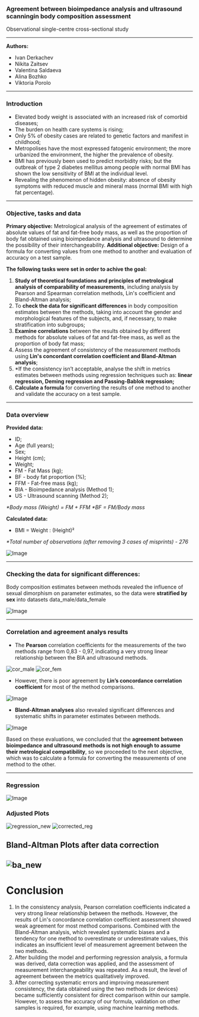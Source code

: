 ###  Agreement between bioimpedance analysis and ultrasound scanningin body composition assessment
Observational single-centre cross-sectional study
___
**Authors:**
- Ivan Derkachev
- Nikita Zaitsev
- Valentina Saldaeva
- Alina Bozhko
- Viktoria Porolo


___
### Introduction

- Elevated body weight is associated with an increased risk of comorbid diseases;
- The burden on health care systems is rising;
- Only 5% of obesity cases are related to genetic factors and manifest in childhood;
- Metropolises have the most expressed fatogenic environment; the more urbanized the environment, the higher the prevalence of obesity.
-  BMI has previously been used to predict morbidity risks; but the outbreak of type 2 diabetes mellitus among people with normal BMI has shown the low sensitivity of BMI at the individual level.
- Revealing the phenomenon of hidden obesity: absence of obesity symptoms with reduced muscle and mineral mass (normal BMI with high fat percentage).
___
### Objective, tasks and data

**Primary objective:** Metrological analysis of the agreement of estimates of absolute values of fat and fat-free body mass, as well as the proportion of body fat obtained using bioimpedance analysis and ultrasound to determine the possibility of their interchangeability. 
**Additional objective:** Design of a formula for converting values from one method to another and evaluation of accuracy on a test sample.

**The following tasks were set in order to achive the goal:**

1. **Study of theoretical foundations and principles of metrological analysis of comparability of measurements**, including analysis by Pearson and Spearman correlation methods, Lin's coefficient and Bland-Altman analysis;
2. To **check the data for significant differences** in body composition estimates between the methods, taking into account the gender and morphological features of the subjects, and, if necessary, to  make stratification into subgroups;
3. **Examine correlations** between the results obtained by different methods for absolute values of fat and fat-free mass, as well as the proportion of body fat mass;
4. Assess the agreement of consistency of the measurement methods using **Lin's concordant correlation coefficient and Bland-Altman analysis**;
5. *If the consistency isn’t acceptable, analyse the shift in metrics estimates between methods using regression techniques such as: **linear regression, Deming regression and **Passing-Bablok** regression;** 
6. **Calculate a formula** for converting the results of one method to another and validate the accuracy on a test sample.
___
### Data overview
**Provided data:**

- ID;
- Age (full years);
- Sex;
- Height (cm);
- Weight;
- FM - Fat Mass (kg);
- BF - body fat proportion (%);
- FFM - Fat-free mass (kg);
- BIA - Bioimpedance analysis (Method 1);
- US - Ultrasound scanning (Method 2);

_*Body mass (Weight) = FM + FFM
*BF = FM/Body mass_

**Сalculated data:**

- BMI = Weight : (Height)²

_*Total number of observations (after removing 3 cases of misprints) - 276_

![Image](https://github.com/user-attachments/assets/98efe997-6b19-4a5d-9306-6cfe28de1954)

___
### Checking the data for significant differences:
Вody composition estimates between methods revealed the influence of sexual dimorphism on parameter estimates, so the data were **stratified by sex** into datasets data_male/data_female

![Image](https://github.com/user-attachments/assets/f06f7594-1ab4-4ff4-be36-f9617ae88804)
___

### Correlation and agreement analys results
- The **Pearson** correlation coefficients for the measurements of the two methods range from 0,83 - 0,97, indicating a very strong linear relationship between the BIA and ultrasound methods.

![cor_male](https://github.com/user-attachments/assets/2c54e274-28d9-4366-beb4-c5e90d226ebb)
![cor_fem](https://github.com/user-attachments/assets/cc43a7f7-b049-4345-8940-75dca2be053c)


- However, there is poor agreement by  **Lin’s concordance correlation coefficient** for most of the method comparisons.

![Image](https://github.com/user-attachments/assets/ad057a0d-7ab0-4cb5-819f-c528a3edeeef)

- **Bland-Altman analyses** also revealed significant differences and systematic shifts in parameter estimates between methods. 

![Image](https://github.com/user-attachments/assets/5619a93b-0d8b-45e4-ad81-649b7d2c31ee)

Based on these evaluations, we concluded that the **agreement between bioimpedance and ultrasound methods is not high enough to assume their metrological compatibility**, so we proceeded to the next objective, which was to calculate a formula for converting the measurements of one method to the other. 

___

### Regression

![Image](https://github.com/user-attachments/assets/b8c36137-79fc-4a7d-8efe-c4557dac5560)

### Adjusted Plots

![regression_new](https://github.com/user-attachments/assets/742d9bdc-7210-4579-9f70-e3173d26f4b8)
![corrected_reg](https://github.com/user-attachments/assets/1a2e0f0f-6a5f-4846-baa4-5e8f7659431f)

## Bland-Altman Plots after data correction 

![ba_new](https://github.com/user-attachments/assets/eba39985-e588-4740-8077-4be8d40da8c7)
---
# Conclusion

1. In the consistency analysis, Pearson correlation coefficients indicated a very strong linear relationship between the methods. However, the results of Lin's concordance correlation coefficient assessment showed weak agreement for most method comparisons. Combined with the Bland-Altman analysis, which revealed systematic biases and a tendency for one method to overestimate or underestimate values, this indicates an insufficient level of measurement agreement between the two methods.
2. After building the model and performing regression analysis, a formula was derived, data correction was applied, and the assessment of measurement interchangeability was repeated. As a result, the level of agreement between the metrics qualitatively improved.
3. After correcting systematic errors and improving measurement consistency, the data obtained using the two methods (or devices) became sufficiently consistent for direct comparison within our sample. However, to assess the accuracy of our formula, validation on other samples is required, for example, using machine learning methods.

